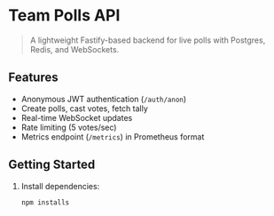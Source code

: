 # Team Polls API

> A lightweight Fastify-based backend for live polls with Postgres, Redis, and WebSockets.

## Features
- Anonymous JWT authentication (`/auth/anon`)
- Create polls, cast votes, fetch tally
- Real-time WebSocket updates
- Rate limiting (5 votes/sec)
- Metrics endpoint (`/metrics`) in Prometheus format

## Getting Started

1. Install dependencies:
   ```bash
   npm installs